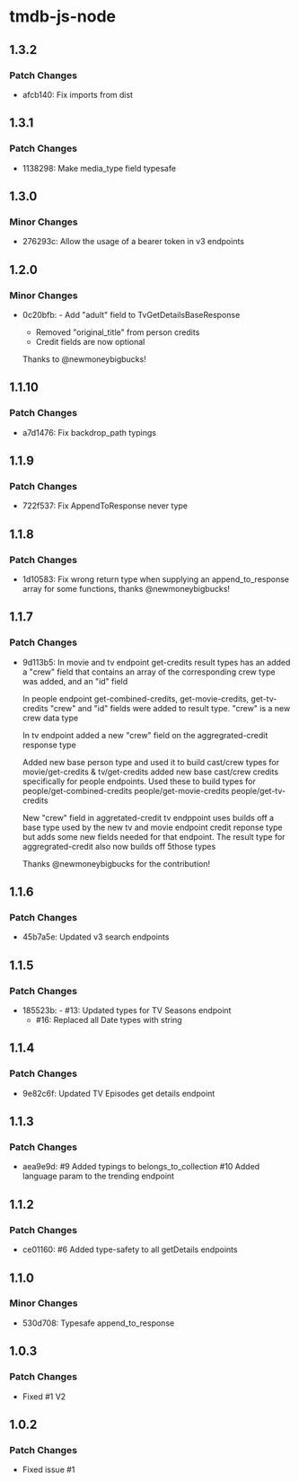 # tmdb-js-node

## 1.3.2

### Patch Changes

- afcb140: Fix imports from dist

## 1.3.1

### Patch Changes

- 1138298: Make media_type field typesafe

## 1.3.0

### Minor Changes

- 276293c: Allow the usage of a bearer token in v3 endpoints

## 1.2.0

### Minor Changes

- 0c20bfb: - Add "adult" field to TvGetDetailsBaseResponse

  - Removed "original_title" from person credits
  - Credit fields are now optional

  Thanks to @newmoneybigbucks!

## 1.1.10

### Patch Changes

- a7d1476: Fix backdrop_path typings

## 1.1.9

### Patch Changes

- 722f537: Fix AppendToResponse never type

## 1.1.8

### Patch Changes

- 1d10583: Fix wrong return type when supplying an append_to_response array for some functions, thanks @newmoneybigbucks!

## 1.1.7

### Patch Changes

- 9d113b5: In movie and tv endpoint get-credits result types has an added a "crew" field that contains an array of the corresponding crew type was added, and an "id" field

  In people endpoint get-combined-credits, get-movie-credits, get-tv-credits "crew" and "id" fields were added to result type. "crew" is a new crew data type

  In tv endpoint added a new "crew" field on the aggregrated-credit response type

  Added new base person type and used it to build cast/crew types for movie/get-credits & tv/get-credits
  added new base cast/crew credits specifically for people endpoints.
  Used these to build types for people/get-combined-credits people/get-movie-credits people/get-tv-credits

  New "crew" field in aggretated-credit tv endppoint uses builds off a base type used by the new tv and movie endpoint credit reponse type but adds some new fields needed for that endpoint. The result type for aggregrated-credit also now builds off 5those types

  Thanks @newmoneybigbucks for the contribution!

## 1.1.6

### Patch Changes

- 45b7a5e: Updated v3 search endpoints

## 1.1.5

### Patch Changes

- 185523b: - #13: Updated types for TV Seasons endpoint
  - #16: Replaced all Date types with string

## 1.1.4

### Patch Changes

- 9e82c6f: Updated TV Episodes get details endpoint

## 1.1.3

### Patch Changes

- aea9e9d: #9 Added typings to belongs_to_collection
  #10 Added language param to the trending endpoint

## 1.1.2

### Patch Changes

- ce01160: #6 Added type-safety to all getDetails endpoints

## 1.1.0

### Minor Changes

- 530d708: Typesafe append_to_response

## 1.0.3

### Patch Changes

- Fixed #1 V2

## 1.0.2

### Patch Changes

- Fixed issue #1
